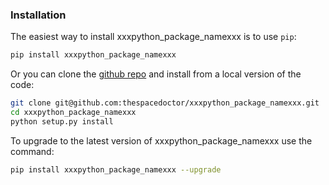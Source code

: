 ### Installation

The easiest way to install xxxpython\_package\_namexxx is to use `pip`:

``` bash
pip install xxxpython_package_namexxx
```

Or you can clone the [github
repo](https://github.com/thespacedoctor/xxxpython_package_namexxx) and
install from a local version of the code:

``` bash
git clone git@github.com:thespacedoctor/xxxpython_package_namexxx.git
cd xxxpython_package_namexxx
python setup.py install
```

To upgrade to the latest version of xxxpython\_package\_namexxx use the
command:

``` bash
pip install xxxpython_package_namexxx --upgrade
```
